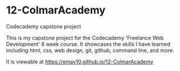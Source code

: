 # 12-ColmarAcademy
Codecademy capstone project

This is my capstone project for the Codecademy 'Freelance Web Development' 8 week course.
It showcases the skills I have learned including html, css, web design, git, github, command line, and more.

It is viewable at https://emay10.github.io/12-ColmarAcademy
